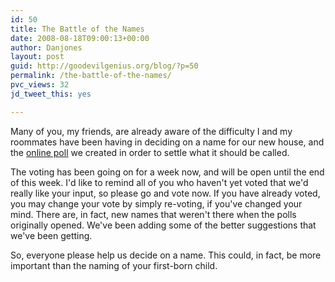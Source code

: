 ```yaml
---
id: 50
title: The Battle of the Names
date: 2008-08-18T09:00:13+00:00
author: Danjones
layout: post
guid: http://goodevilgenius.org/blog/?p=50
permalink: /the-battle-of-the-names/
pvc_views: 32
jd_tweet_this: yes

---
```

Many of you, my friends, are already aware of the difficulty I and my roommates have been having in deciding on a name for our new house, and the [online poll](http://goodevilgenius.org/poll/) we created in order to settle what it should be called.

The voting has been going on for a week now, and will be open until the end of this week. I'd like to remind all of you who haven't yet voted that we'd really like your input, so please go and vote now. If you have already voted, you may change your vote by simply re-voting, if you've changed your mind. There are, in fact, new names that weren't there when the polls originally opened. We've been adding some of the better suggestions that we've been getting.

So, everyone please help us decide on a name. This could, in fact, be more important than the naming of your first-born child.
